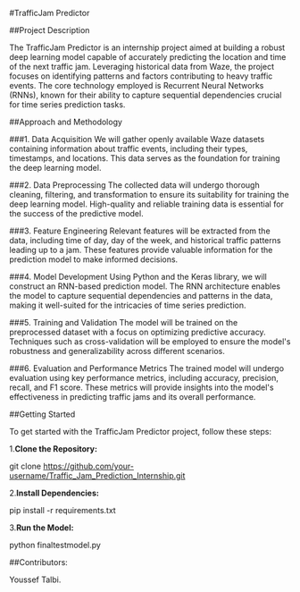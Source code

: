 #TrafficJam Predictor

##Project Description

The TrafficJam Predictor is an internship project aimed at building a robust deep learning model capable of accurately predicting the location and time of the next traffic jam. Leveraging historical data from Waze, the project focuses on identifying patterns and factors contributing to heavy traffic events. The core technology employed is Recurrent Neural Networks (RNNs), known for their ability to capture sequential dependencies crucial for time series prediction tasks.

##Approach and Methodology

###1. Data Acquisition
We will gather openly available Waze datasets containing information about traffic events, including their types, timestamps, and locations. This data serves as the foundation for training the deep learning model.

###2. Data Preprocessing
The collected data will undergo thorough cleaning, filtering, and transformation to ensure its suitability for training the deep learning model. High-quality and reliable training data is essential for the success of the predictive model.

###3. Feature Engineering
Relevant features will be extracted from the data, including time of day, day of the week, and historical traffic patterns leading up to a jam. These features provide valuable information for the prediction model to make informed decisions.

###4. Model Development
Using Python and the Keras library, we will construct an RNN-based prediction model. The RNN architecture enables the model to capture sequential dependencies and patterns in the data, making it well-suited for the intricacies of time series prediction.

###5. Training and Validation
The model will be trained on the preprocessed dataset with a focus on optimizing predictive accuracy. Techniques such as cross-validation will be employed to ensure the model's robustness and generalizability across different scenarios.

###6. Evaluation and Performance Metrics
The trained model will undergo evaluation using key performance metrics, including accuracy, precision, recall, and F1 score. These metrics will provide insights into the model's effectiveness in predicting traffic jams and its overall performance.

##Getting Started
  
To get started with the TrafficJam Predictor project, follow these steps:  
  
1.**Clone the Repository:**  
  
git clone https://github.com/your-username/Traffic_Jam_Prediction_Internship.git  
  
2.**Install Dependencies:**  
  
pip install -r requirements.txt 
  
3.**Run the Model:**  
  
python finaltestmodel.py  


##Contributors:  
  
Youssef Talbi.
